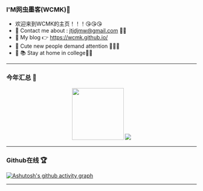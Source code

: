 ### I'M网虫墨客(WCMK)🐛 

- 欢迎来到WCMK的主页！！！😘😘😘
- 📧 Contact me about : jtjdjmw@gmail.com 👨‍💻
- 💬 My blog 👉 https://wcmk.github.io/
- 🐎 Cute new people demand attention 👀👀👀
- 🏫 📚 Stay at home in college🧑‍🎓 
---
### 今年汇总 🌟
<div align="center"> <img height="137px" src="https://github-readme-stats.vercel.app/api?username=WCMK&hide_title=true&hide_border=true&show_icons=trueline_height=21&text_color=000&icon_color=000&bg_color=0,ea6161,ffc64d,fffc4d,52fa5a&theme=graywhite" /> <img src="https://github-readme-stats.vercel.app/api/top-langs/?username=WCMK&hide_title=true&hide_border=true&layout=compact&langs_count=6&text_color=000&icon_color=fff&bg_color=0,52fa5a,4dfcff,c64dff&theme=graywhite" /> </div>

---
### Github在线 🏆


[![Ashutosh's github activity graph](https://github-readme-activity-graph.cyclic.app/graph?username=WCMK&theme=vue)](https://github.com/WCMK/github-readme-activity-graph)

---
<!--
**WCMK/WCMK** is a ✨ _special_ ✨ repository because its `README.md` (this file) appears on your GitHub profile.

Here are some ideas to get you started:

- 🔭 I’m currently working on ...
- 🌱 I’m currently learning ...
- 👯 I’m looking to collaborate on ...
- 🤔 I’m looking for help with ...
- 💬 Ask me about ...
- 📫 How to reach me: ...
- 😄 Pronouns: ...
- ⚡ Fun fact: ...
-->
